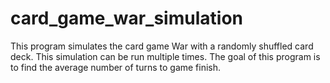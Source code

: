 # card_game_war_simulation
This program simulates the card game War with a randomly shuffled card deck. This simulation can be run multiple times. The goal of this program is to find the average number of turns to game finish.
